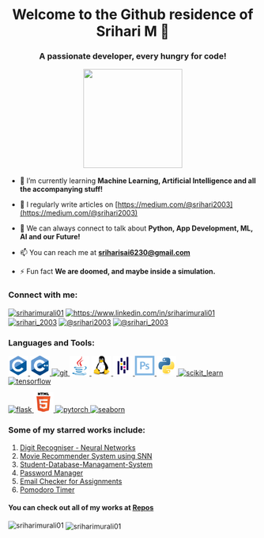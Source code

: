 <h1 align="center">Welcome to the Github residence of Srihari M 👋</h1>
<h3 align="center">A passionate developer, every hungry for code!</h3>
<p align="center">
  <img src=https://github.com/SrihariMurali01/SrihariMurali01/assets/68637095/0eef4ff6-6202-4d64-b7f9-4321002bbaf9 width="200" height="200">
</p>

- 🌱 I’m currently learning **Machine Learning, Artificial Intelligence and all the accompanying stuff!**

- 📝 I regularly write articles on [https://medium.com/@srihari2003](https://medium.com/@srihari2003)

- 💬 We can always connect to talk about **Python, App Development, ML, AI and our Future!**

- 📫 You can reach me at **sriharisai6230@gmail.com**

- ⚡ Fun fact **We are doomed, and maybe inside a simulation.**

<h3 align="left">Connect with me:</h3>
<p align="left">
<a href="https://twitter.com/sriharimurali01" target="blank"><img align="center" src="https://raw.githubusercontent.com/rahuldkjain/github-profile-readme-generator/master/src/images/icons/Social/twitter.svg" alt="sriharimurali01" height="30" width="40" /></a>
<a href="https://linkedin.com/in/sriharimurali01" target="blank"><img align="center" src="https://raw.githubusercontent.com/rahuldkjain/github-profile-readme-generator/master/src/images/icons/Social/linked-in-alt.svg" alt="https://www.linkedin.com/in/sriharimurali01" height="30" width="40" /></a>
<a href="https://instagram.com/srihari_2003" target="blank"><img align="center" src="https://raw.githubusercontent.com/rahuldkjain/github-profile-readme-generator/master/src/images/icons/Social/instagram.svg" alt="srihari_2003" height="30" width="40" /></a>
<a href="https://medium.com/@srihari2003" target="blank"><img align="center" src="https://raw.githubusercontent.com/rahuldkjain/github-profile-readme-generator/master/src/images/icons/Social/medium.svg" alt="@srihari2003" height="30" width="40" /></a>
<a href="https://www.hackerrank.com/@srihari_2003" target="blank"><img align="center" src="https://raw.githubusercontent.com/rahuldkjain/github-profile-readme-generator/master/src/images/icons/Social/hackerrank.svg" alt="@srihari_2003" height="30" width="40" /></a>
</p>

<h3 align="left">Languages and Tools:</h3>
<p align="left"> <a href="https://www.cprogramming.com/" target="_blank" rel="noreferrer"> <img src="https://raw.githubusercontent.com/devicons/devicon/master/icons/c/c-original.svg" alt="c" width="40" height="40"/> </a> <a href="https://www.w3schools.com/cpp/" target="_blank" rel="noreferrer"> <img src="https://raw.githubusercontent.com/devicons/devicon/master/icons/cplusplus/cplusplus-original.svg" alt="cplusplus" width="40" height="40"/> </a> <a href="https://git-scm.com/" target="_blank" rel="noreferrer"> <img src="https://www.vectorlogo.zone/logos/git-scm/git-scm-icon.svg" alt="git" width="40" height="40"/> </a> <a href="https://www.java.com" target="_blank" rel="noreferrer"> <img src="https://raw.githubusercontent.com/devicons/devicon/master/icons/java/java-original.svg" alt="java" width="40" height="40"/> </a> <a href="https://www.linux.org/" target="_blank" rel="noreferrer"> <img src="https://raw.githubusercontent.com/devicons/devicon/master/icons/linux/linux-original.svg" alt="linux" width="40" height="40"/> </a> <a href="https://pandas.pydata.org/" target="_blank" rel="noreferrer"> <img src="https://raw.githubusercontent.com/devicons/devicon/2ae2a900d2f041da66e950e4d48052658d850630/icons/pandas/pandas-original.svg" alt="pandas" width="40" height="40"/> </a> <a href="https://www.photoshop.com/en" target="_blank" rel="noreferrer"> <img src="https://raw.githubusercontent.com/devicons/devicon/master/icons/photoshop/photoshop-line.svg" alt="photoshop" width="40" height="40"/> </a> <a href="https://www.python.org" target="_blank" rel="noreferrer"> <img src="https://raw.githubusercontent.com/devicons/devicon/master/icons/python/python-original.svg" alt="python" width="40" height="40"/> </a> <a href="https://scikit-learn.org/" target="_blank" rel="noreferrer"> <img src="https://upload.wikimedia.org/wikipedia/commons/0/05/Scikit_learn_logo_small.svg" alt="scikit_learn" width="40" height="40"/> </a> <a href="https://www.tensorflow.org" target="_blank" rel="noreferrer"> <img src="https://www.vectorlogo.zone/logos/tensorflow/tensorflow-icon.svg" alt="tensorflow" width="40" height="40"/> </a>
<p align="left"> <a href="https://flask.palletsprojects.com/" target="_blank" rel="noreferrer"> <img src="https://www.vectorlogo.zone/logos/pocoo_flask/pocoo_flask-icon.svg" alt="flask" width="40" height="40"/> </a> <a href="https://www.w3.org/html/" target="_blank" rel="noreferrer"> <img src="https://raw.githubusercontent.com/devicons/devicon/master/icons/html5/html5-original-wordmark.svg" alt="html5" width="40" height="40"/> </a> <a href="https://pytorch.org/" target="_blank" rel="noreferrer"> <img src="https://www.vectorlogo.zone/logos/pytorch/pytorch-icon.svg" alt="pytorch" width="40" height="40"/> </a> <a href="https://seaborn.pydata.org/" target="_blank" rel="noreferrer"> <img src="https://seaborn.pydata.org/_images/logo-mark-lightbg.svg" alt="seaborn" width="40" height="40"/> </a> </p>
</p>

### Some of my starred works include:

1. [Digit Recogniser - Neural Networks](https://github.com/SrihariMurali01/digit-recognizer)
2. [Movie Recommender System using SNN](https://github.com/SrihariMurali01/Recommender_System_For_Movies)
3. [Student-Database-Managament-System](https://github.com/SrihariMurali01/Student-Database-Managament-System)
4. [Password Manager](https://github.com/SrihariMurali01/Password-manager)
5. [Email Checker for Assignments](https://github.com/SrihariMurali01/Email-Checker_RNSIT)
6. [Pomodoro Timer](https://github.com/SrihariMurali01/Pomodoro-Timer)

#### You can check out all of my works at [Repos](https://github.com/SrihariMurali01?tab=repositories)

<p><img align="left" src="https://github-readme-stats.vercel.app/api/top-langs?username=sriharimurali01&show_icons=true&locale=en&layout=compact" alt="sriharimurali01" /></p>

<p>&nbsp;<img align="center" src="https://github-readme-stats.vercel.app/api?username=sriharimurali01&show_icons=true&locale=en" alt="sriharimurali01" /></p>
